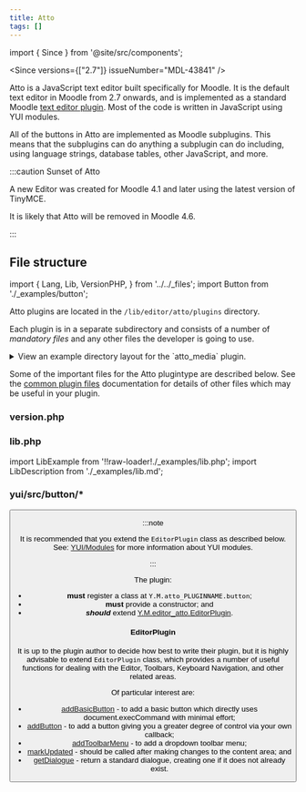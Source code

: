 ```yaml
---
title: Atto
tags: []
---
```



import { Since } from '@site/src/components';

<Since versions={["2.7"]} issueNumber="MDL-43841" />

Atto is a JavaScript text editor built specifically for Moodle. It is the default text editor in Moodle from 2.7 onwards, and is implemented as a standard Moodle [text editor plugin](https://docs.moodle.org/dev/Editors). Most of the code is written in JavaScript using YUI modules.

All of the buttons in Atto are implemented as Moodle subplugins. This means that the subplugins can do anything a subplugin can do including, using language strings, database tables, other JavaScript, and more.

:::caution Sunset of Atto

A new Editor was created for Moodle 4.1 and later using the latest version of TinyMCE.

It is likely that Atto will be removed in Moodle 4.6.

:::

## File structure

import {
    Lang,
    Lib,
    VersionPHP,
} from '../../_files';
import Button from './_examples/button';

Atto plugins are located in the `/lib/editor/atto/plugins` directory.

Each plugin is in a separate subdirectory and consists of a number of _mandatory files_ and any other files the developer is going to use.

<details>
  <summary>View an example directory layout for the `atto_media` plugin.</summary>

```console
 lib/editor/atto/plugins/media
 |-- db
 |   └-- upgrade.php
 |-- lang
 |   └-- en
 |       └-- atto_media.php
 |-- yui
 |   └-- src
 |        └-- button
 |           └-- atto_media.php
 |           ├── build.json
 |           ├── js
 |           │   └── button.js
 |           └── meta
 |               └── button.json
 |-- settings.php
 └-- version.php
```

</details>

Some of the important files for the Atto plugintype are described below. See the [common plugin files](../commonfiles) documentation for details of other files which may be useful in your plugin.

### version.php

<!-- markdownlint-disable no-inline-html -->

<VersionPHP
    plugintype="atto"
/>

### lib.php

import LibExample from '!!raw-loader!./_examples/lib.php';
import LibDescription from './_examples/lib.md';

<Lib
    plugintype="atto"
    pluginname="media"
    description={LibDescription}
    example={LibExample}
    legacy={false}
    optional
/>

### yui/src/button/*

<Button
    pluginname="media"
    modulename="button"
/>

:::note

It is recommended that you extend the `EditorPlugin` class as described below.
See: [YUI/Modules](../../../guides/javascript/yui/modules.md) for more information about YUI modules.

:::

The plugin:

- **must** register a class at `Y.M.atto_PLUGINNAME.button`;
- **must** provide a constructor; and
- ***should*** extend [Y.M.editor_atto.EditorPlugin](https://github.com/moodle/moodle/blob/MOODLE_37_STABLE/lib/editor/atto/yui/src/editor/js/editor-plugin.js).

#### EditorPlugin

It is up to the plugin author to decide how best to write their plugin, but it is highly advisable to extend `EditorPlugin` class, which provides a number of useful functions for dealing with the Editor, Toolbars, Keyboard Navigation, and other related areas.

Of particular interest are:

- [addBasicButton](https://github.com/moodle/moodle/blob/MOODLE_37_STABLE/lib/editor/atto/yui/src/editor/js/editor-plugin-buttons.js#L293) - to add a basic button which directly uses document.execCommand with minimal effort;
- [addButton](https://github.com/moodle/moodle/blob/MOODLE_37_STABLE/lib/editor/atto/yui/src/editor/js/editor-plugin-buttons.js#L161) - to add a button giving you a greater degree of control via your own callback;
- [addToolbarMenu](https://github.com/moodle/moodle/blob/MOODLE_37_STABLE/lib/editor/atto/yui/src/editor/js/editor-plugin-buttons.js#L337) - to add a dropdown toolbar menu;
- [markUpdated](https://github.com/moodle/moodle/blob/MOODLE_37_STABLE/lib/editor/atto/yui/src/editor/js/editor-plugin.js#L91) - should be called after making changes to the content area; and
- [getDialogue](https://github.com/moodle/moodle/blob/MOODLE_37_STABLE/lib/editor/atto/yui/src/editor/js/editor-plugin-dialogue.js#L54) - return a standard dialogue, creating one if it does not already exist.
